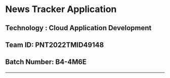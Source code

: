 

<h1> News Tracker Application </h1>
<h2> Technology : Cloud Application Development </h2>
<h2> Team ID: PNT2022TMID49148 </h2>
<h2> Batch Number: B4-4M6E

<hr>

